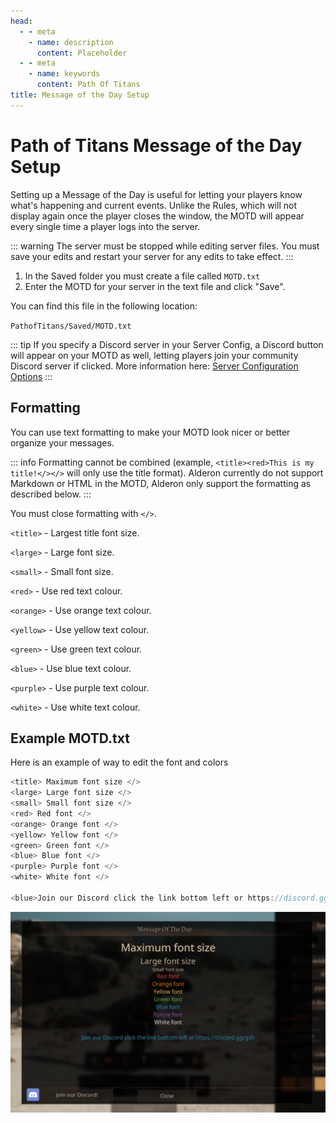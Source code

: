 ```yaml
---
head:
  - - meta
    - name: description
      content: Placeholder
  - - meta
    - name: keywords
      content: Path Of Titans
title: Message of the Day Setup
---
```


# Path of Titans Message of the Day Setup

Setting up a Message of the Day is useful for letting your players know what's happening and current events. Unlike the Rules, which will not display again once the player closes the window, the MOTD will appear every single time a player logs into the server.

::: warning
The server must be stopped while editing server files. You must save your edits and restart your server for any edits to take effect.
:::

1. In the Saved folder you must create a file called `MOTD.txt`
2. Enter the MOTD for your server in the text file and click "Save".

You can find this file in the following location:

`PathofTitans/Saved/MOTD.txt`

::: tip
If you specify a Discord server in your Server Config, a Discord button will appear on your MOTD as well, letting players join your community Discord server if clicked. More information here: [Server Configuration Options](../Setup/Server%20Configurations/Path-of-Titans-How-To-Configurate-Game-ini)
:::

## Formatting

You can use text formatting to make your MOTD look nicer or better organize your messages.

::: info
Formatting cannot be combined (example, `<title><red>This is my title!</></>` will only use the title format). Alderon currently do not support Markdown or HTML in the MOTD, Alderon only support the formatting as described below.
:::

You must close formatting with `</>`.

`<title>` - Largest title font size.

`<large>` - Large font size.

`<small>` - Small font size.

`<red>` - Use red text colour.

`<orange>` - Use orange text colour.

`<yellow>` - Use yellow text colour.

`<green>` - Use green text colour.

`<blue>` - Use blue text colour.

`<purple>` - Use purple text colour.

`<white>` - Use white text colour.

## Example MOTD.txt

Here is an example of way to edit the font and colors

```js
<title> Maximum font size </>
<large> Large font size </>
<small> Small font size </>
<red> Red font </>
<orange> Orange font </>
<yellow> Yellow font </>
<green> Green font </>
<blue> Blue font </>
<purple> Purple font </>
<white> White font </>

<blue>Join our Discord click the link bottom left or https://discord.gg/gsh</>
```

![Path of Titans Message of the Day](<MOTD Screenshot.webp>)
